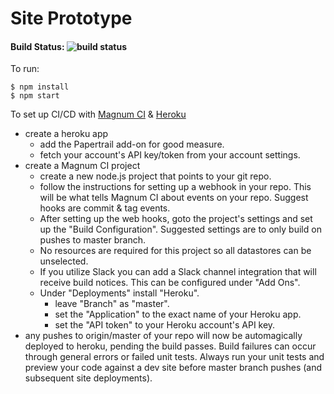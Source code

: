 # Site Prototype

#### Build Status: ![build status](https://magnum-ci.com/status/e73e32a189c31cff8b6cd3421a73d6dd.png)

To run: 

```
$ npm install
$ npm start 
```

To set up CI/CD with [Magnum CI](http://magnum-ci.com) & [Heroku](http://heroku.com)
- create a heroku app
    + add the Papertrail add-on for good measure.
    + fetch your account's API key/token from your account settings.
- create a Magnum CI project
    + create a new node.js project that points to your git repo.
    + follow the instructions for setting up a webhook in your repo. This will be what tells Magnum CI about events on your repo. Suggest hooks are commit & tag events.
    + After setting up the web hooks, goto the project's settings and set up the "Build Configuration". Suggested settings are to only build on pushes to master branch.
    + No resources are required for this project so all datastores can be unselected.
    + If you utilize Slack you can add a Slack channel integration that will receive build notices. This can be configured under "Add Ons".
    + Under "Deployments" install "Heroku".
        * leave "Branch" as "master".
        * set the "Application" to the exact name of your Heroku app.
        * set the "API token" to your Heroku account's API key.
- any pushes to origin/master of your repo will now be automagically deployed to heroku, pending the build passes. Build failures can occur through general errors or failed unit tests. Always run your unit tests and preview your code against a dev site before master branch pushes (and subsequent site deployments).


